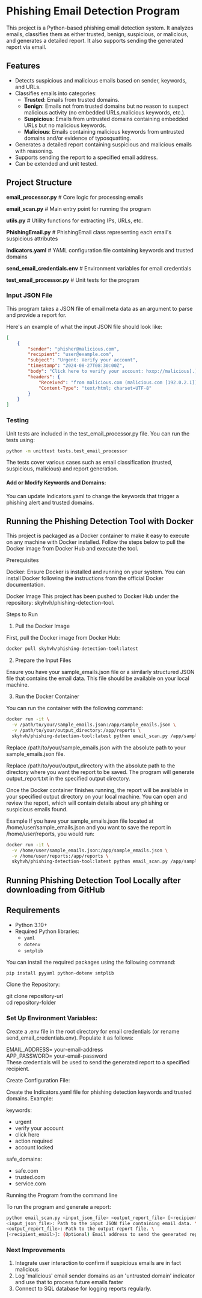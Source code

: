 # Phishing Email Detection Program

This project is a Python-based phishing email detection system. It analyzes emails, classifies them as either trusted, benign, suspicious, or malicious, and generates a detailed report. It also supports sending the generated report via email.

## Features

- Detects suspicious and malicious emails based on sender, keywords, and URLs.
- Classifies emails into categories:
  - **Trusted**: Emails from trusted domains.
  - **Benign**: Emails not from trusted domains but no reason to suspect malicious activity (no embedded URLs,malicious keywords, etc.).
  - **Suspicious**: Emails from untrusted domains containing embedded URLs but no malicious keywords.
  - **Malicious**: Emails containing malicious keywords from untrusted domains and/or evidence of typosquatting.
- Generates a detailed report containing suspicious and malicious emails with reasoning.
- Supports sending the report to a specified email address.
- Can be extended and unit tested.

## Project Structure

**email_processor.py** # Core logic for processing emails

**email_scan.py** # Main entry point for running the program 

**utils.py** # Utility functions for extracting IPs, URLs, etc. 

**PhishingEmail.py** # PhishingEmail class representing each email's suspicious attributes 

**Indicators.yaml** # YAML configuration file containing keywords and trusted domains

**send_email_credentials.env** # Environment variables for email credentials 

**test_email_processor.py** # Unit tests for the program

### Input JSON File
This program takes a JSON file of email meta data as an argument to parse and provide a report for.

Here's an example of what the input JSON file should look like:
```json
[
    {
        "sender": "phisher@malicious.com",
        "recipient": "user@example.com",
        "subject": "Urgent: Verify your account",
        "timestamp": "2024-08-27T08:30:00Z",
        "body": "Click here to verify your account: hxxp://malicious[.]com",
        "headers": {
            "Received": "from malicious.com (malicious.com [192.0.2.1])",
            "Content-Type": "text/html; charset=UTF-8"
        }
    }
]
```

### Testing

Unit tests are included in the test_email_processor.py file. You can run the tests using:
```bash
python -m unittest tests.test_email_processor
```
The tests cover various cases such as email classification (trusted, suspicious, malicious) and report generation.

#### Add or Modify Keywords and Domains:

You can update Indicators.yaml to change the keywords that trigger a phishing alert and trusted domains.

## Running the Phishing Detection Tool with Docker
This project is packaged as a Docker container to make it easy to execute on any machine with Docker installed. Follow the steps below to pull the Docker image from Docker Hub and execute the tool.

Prerequisites

Docker: Ensure Docker is installed and running on your system. You can install Docker following the instructions from the official Docker documentation.

Docker Image
This project has been pushed to Docker Hub under the repository: skyhvh/phishing-detection-tool.

Steps to Run 

1. Pull the Docker Image

First, pull the Docker image from Docker Hub:
```bash
docker pull skyhvh/phishing-detection-tool:latest
```
2. Prepare the Input Files

Ensure you have your sample_emails.json file or a similarly structured JSON file that contains the email data. This file should be available on your local machine.

3. Run the Docker Container

You can run the container with the following command:
```bash
docker run -it \
  -v /path/to/your/sample_emails.json:/app/sample_emails.json \
  -v /path/to/your/output_directory:/app/reports \
  skyhvh/phishing-detection-tool:latest python email_scan.py /app/sample_emails.json /app/reports/output_report.txt
````
Replace /path/to/your/sample_emails.json with the absolute path to your sample_emails.json file.

Replace /path/to/your/output_directory with the absolute path to the directory where you want the report to be saved.
The program will generate output_report.txt in the specified output directory.

Once the Docker container finishes running, the report will be available in your specified output directory on your local machine. You can open and review the report, which will contain details about any phishing or suspicious emails found.

Example
If you have your sample_emails.json file located at /home/user/sample_emails.json and you want to save the report in /home/user/reports, you would run:
```bash
docker run -it \
  -v /home/user/sample_emails.json:/app/sample_emails.json \
  -v /home/user/reports:/app/reports \
  skyhvh/phishing-detection-tool:latest python email_scan.py /app/sample_emails.json /app/reports/output_report.txt
````
## Running Phishing Detection Tool Locally after downloading from GitHub
## Requirements

- Python 3.10+
- Required Python libraries:
  - `yaml`
  - `dotenv`
  - `smtplib`

You can install the required packages using the following command:

```bash
pip install pyyaml python-dotenv smtplib
```
Clone the Repository:

git clone repository-url \
cd repository-folder 

### Set Up Environment Variables:

Create a .env file in the root directory for email credentials (or rename send_email_credentials.env). Populate it as follows:

EMAIL_ADDRESS= your-email-address \
APP_PASSWORD= your-email-password \
These credentials will be used to send the generated report to a specified recipient.

Create Configuration File:

Create the Indicators.yaml file for phishing detection keywords and trusted domains. Example:

keywords:
  - urgent
  - verify your account
  - click here
  - action required
  - account locked

safe_domains:
  - safe.com
  - trusted.com
  - service.com

Running the Program from the command line

To run the program and generate a report:
```bash
python email_scan.py <input_json_file> <output_report_file> [<recipient_email>]
<input_json_file>: Path to the input JSON file containing email data. \
<output_report_file>: Path to the output report file. \
[<recipient_email>]: (Optional) Email address to send the generated report.
```

### Next Improvements
1. Integrate user interaction to confirm if suspicious emails are in fact malicious
2. Log 'malicious' email sender domains as an 'untrusted domain' indicator and use that to process future emails faster
3. Connect to SQL database for logging reports regularly.